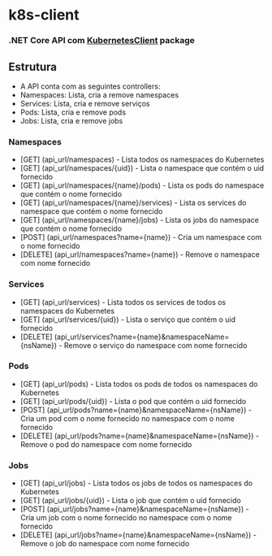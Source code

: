 # k8s-client

### .NET Core API com [KubernetesClient](https://github.com/kubernetes-client/csharp) package

## Estrutura

- A API conta com as seguintes controllers: 
- Namespaces: Lista, cria a remove namespaces
- Services: Lista, cria e remove serviços
- Pods: Lista, cria e remove pods
- Jobs: Lista, cria e remove jobs

### Namespaces
- [GET] (api_url/namespaces) - Lista todos os namespaces do Kubernetes
- [GET] (api_url/namespaces/{uid}) - Lista o namespace que contém o uid fornecido
- [GET] (api_url/namespaces/{name}/pods) - Lista os pods do namespace que contém o nome fornecido
- [GET] (api_url/namespaces/{name}/services) - Lista os services do namespace que contém o nome fornecido
- [GET] (api_url/namespaces/{name}/jobs) - Lista os jobs do namespace que contém o nome fornecido
- [POST] (api_url/namespaces?name={name}) - Cria um namespace com o nome fornecido
- [DELETE] (api_url/namespaces?name={name}) - Remove o namespace com nome fornecido

### Services
- [GET] (api_url/services) - Lista todos os services de todos os namespaces do Kubernetes
- [GET] (api_url/services/{uid}) - Lista o serviço que contém o uid fornecido
- [DELETE] (api_url/services?name={name}&namespaceName={nsName}) - Remove o serviço do namespace com nome fornecido

### Pods
- [GET] (api_url/pods) - Lista todos os pods de todos os namespaces do Kubernetes
- [GET] (api_url/pods/{uid}) - Lista o pod que contém o uid fornecido
- [POST] (api_url/pods?name={name}&namespaceName={nsName}) - Cria um pod com o nome fornecido no namespace com o nome fornecido
- [DELETE] (api_url/pods?name={name}&namespaceName={nsName}) - Remove o pod do namespace com nome fornecido

### Jobs
- [GET] (api_url/jobs) - Lista todos os jobs de todos os namespaces do Kubernetes
- [GET] (api_url/jobs/{uid}) - Lista o job que contém o uid fornecido
- [POST] (api_url/jobs?name={name}&namespaceName={nsName}) - Cria um job com o nome fornecido no namespace com o nome fornecido
- [DELETE] (api_url/jobs?name={name}&namespaceName={nsName}) - Remove o job do namespace com nome fornecido
